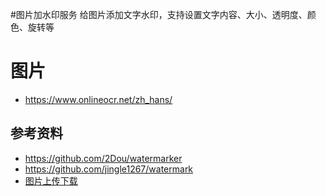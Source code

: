 #图片加水印服务
给图片添加文字水印，支持设置文字内容、大小、透明度、颜色、旋转等

# 图片
- https://www.onlineocr.net/zh_hans/

## 参考资料
- https://github.com/2Dou/watermarker
- https://github.com/jingle1267/watermark
- [图片上传下载](https://blog.csdn.net/dcrmg/article/details/81987808)